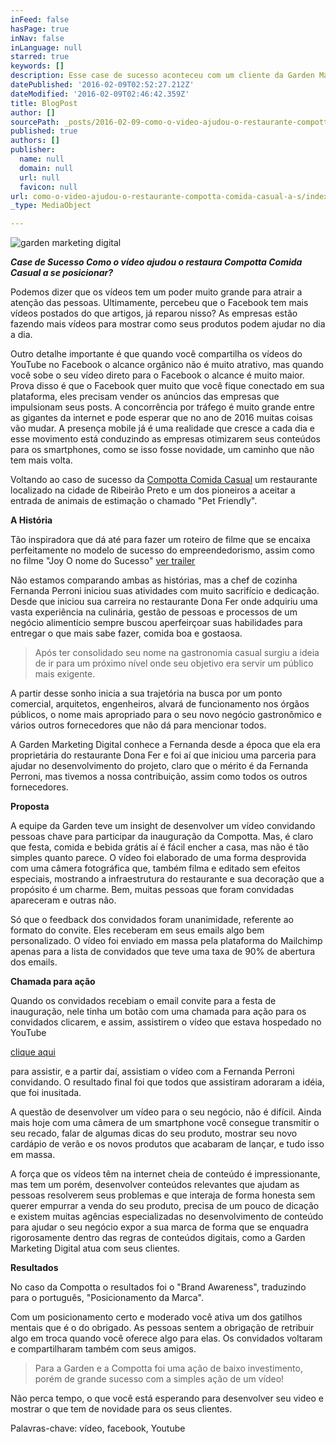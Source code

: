 ```yaml
---
inFeed: false
hasPage: true
inNav: false
inLanguage: null
starred: true
keywords: []
description: Esse case de sucesso aconteceu com um cliente da Garden Marketing Digital que aceitou a ideia de desenvolver um vídeo para convidar algumas pessoas chave para participar da festa de inauguração.
datePublished: '2016-02-09T02:52:27.212Z'
dateModified: '2016-02-09T02:46:42.359Z'
title: BlogPost
author: []
sourcePath: _posts/2016-02-09-como-o-video-ajudou-o-restaurante-compotta-comida-casual-a-s.md
published: true
authors: []
publisher:
  name: null
  domain: null
  url: null
  favicon: null
url: como-o-video-ajudou-o-restaurante-compotta-comida-casual-a-s/index.html
_type: MediaObject

---
```

![garden marketing digital](https://s3-us-west-2.amazonaws.com/the-grid-img/p/9257c01ad85129203ec6482ec5afbcd85e21d34a.jpg)

**_Case de Sucesso Como o vídeo ajudou o restaura Compotta Comida Casual a se posicionar?_**

Podemos dizer que os vídeos tem um poder muito grande para atrair a atenção das pessoas. Ultimamente, percebeu que o Facebook tem mais vídeos postados do que artigos, já reparou nisso? As empresas estão fazendo mais vídeos para mostrar como seus produtos podem ajudar no dia a dia.

Outro detalhe importante é que quando você compartilha os vídeos do YouTube no Facebook o alcance orgânico não é muito atrativo, mas quando você sobe o seu vídeo direto para o Facebook o alcance é muito maior. Prova disso é que o Facebook quer muito que você fique conectado em sua plataforma, eles precisam vender os anúncios das empresas que impulsionam seus posts. A concorrência por tráfego é muito grande entre as gigantes da internet e pode esperar que no ano de 2016 muitas coisas vão mudar. A presença mobile já é uma realidade que cresce a cada dia e esse movimento está conduzindo as empresas otimizarem seus conteúdos para os smartphones, como se isso fosse novidade, um caminho que não tem mais volta.

Voltando ao caso de sucesso da [Compotta Comida Casual][0] um restaurante localizado na cidade de Ribeirão Preto e um dos pioneiros a aceitar a entrada de animais de estimação o chamado "Pet Friendly".

**A História**

Tão inspiradora que dá até para fazer um roteiro de filme que se encaixa perfeitamente no modelo de sucesso do empreendedorismo, assim como no filme "Joy O nome do Sucesso" [ver trailer][1]

Não estamos comparando ambas as histórias, mas a chef de cozinha Fernanda Perroni iniciou suas atividades com muito sacrifício e dedicação. Desde que iniciou sua carreira no restaurante Dona Fer onde adquiriu uma vasta experiência na culinária, gestão de pessoas e processos de um negócio alimentício sempre buscou aperfeirçoar suas habilidades para entregar o que mais sabe fazer, comida boa e gostaosa. 
> 
> Após ter consolidado seu nome na gastronomia casual surgiu a ideia de ir para um próximo nível onde seu objetivo era servir um público mais exigente. 

A partir desse sonho inicia a sua trajetória na busca por um ponto comercial, arquitetos, engenheiros, alvará de funcionamento nos órgãos públicos, o nome mais apropriado para o seu novo negócio gastronômico e vários outros fornecedores que não dá para mencionar todos.

A Garden Marketing Digital conhece a Fernanda desde a época que ela era proprietária do restaurante Dona Fer e foi aí que iniciou uma parceria para ajudar no desenvolvimento do projeto, claro que o mérito é da Fernanda Perroni, mas tivemos a nossa contribuição, assim como todos os outros fornecedores. 

**Proposta**

A equipe da Garden teve um insight de desenvolver um vídeo convidando pessoas chave para participar da inauguração da Compotta. Mas, é claro que festa, comida e bebida grátis aí é fácil encher a casa, mas não é tão simples quanto parece. O vídeo foi elaborado de uma forma desprovida com uma câmera fotográfica que, também filma e editado sem efeitos especiais, mostrando a infraestrutura do restaurante e sua decoração que a propósito é um charme. Bem, muitas pessoas que foram convidadas apareceram e outras não. 

Só que o feedback dos convidados foram unanimidade, referente ao formato do convite. Eles receberam em seus emails algo bem personalizado. O vídeo foi enviado em massa pela plataforma do Mailchimp apenas para a lista de convidados que teve uma taxa de 90% de abertura dos emails.

**Chamada para ação**

Quando os convidados recebiam o email convite para a festa de inauguração, nele tinha um botão com uma chamada para ação para os convidados clicarem, e assim, assistirem o vídeo que estava hospedado no YouTube

[clique aqui][2]

para assistir, e a partir daí, assistiam o vídeo com a Fernanda Perroni convidando. O resultado final foi que todos que assistiram adoraram a idéia, que foi inusitada. 

A questão de desenvolver um vídeo para o seu negócio, não é difícil. Ainda mais hoje com uma câmera de um smartphone você consegue transmitir o seu recado, falar de algumas dicas do seu produto, mostrar seu novo cardápio de verão e os novos produtos que acabaram de lançar, e tudo isso em massa.

A força que os vídeos têm na internet cheia de conteúdo é impressionante, mas tem um porém, desenvolver conteúdos relevantes que ajudam as pessoas resolverem seus problemas e que interaja de forma honesta sem querer empurrar a venda do seu produto, precisa de um pouco de dicação e existem muitas agências especializadas no desenvolvimento de conteúdo para ajudar o seu negócio expor a sua marca de forma que se enquadra rigorosamente dentro das regras de conteúdos digitais, como a Garden Marketing Digital atua com seus clientes.

**Resultados**

No caso da Compotta o resultados foi o "Brand Awareness", traduzindo para o português, "Posicionamento da Marca". 

Com um posicionamento certo e moderado você ativa um dos gatilhos mentais que é o do obrigado. As pessoas sentem a obrigação de retribuir algo em troca quando você oferece algo para elas. Os convidados voltaram e compartilharam também com seus amigos.

> Para a Garden e a Compotta foi uma ação de baixo investimento, porém de grande sucesso com a simples ação de um vídeo!

Não perca tempo, o que você está esperando para desenvolver seu video e mostrar o que tem de novidade para os seus clientes.

Palavras-chave: vídeo, facebook, Youtube

[][3][][4][][5]

[0]: http://www.compotta.com.br/
[1]: null
[2]: https://youtu.be/pddlSklMbbA
[3]: http://www.gardendigital.com.br/#!blog/hgmc1/tag/vídeo
[4]: http://www.gardendigital.com.br/#!blog/hgmc1/tag/facebook
[5]: http://www.gardendigital.com.br/#!blog/hgmc1/tag/Youtube
